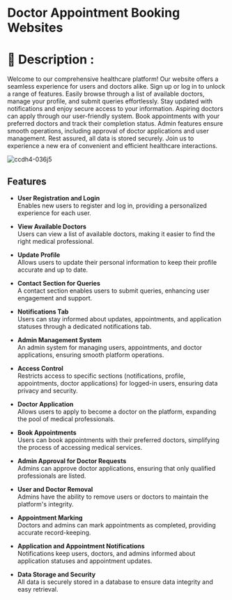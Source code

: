 # Doctor Appointment Booking Websites

# 📝 Description :
Welcome to our comprehensive healthcare platform! Our website offers a seamless experience for users and doctors alike. Sign up or log in to unlock a range of features. Easily browse through a list of available doctors, manage your profile, and submit queries effortlessly. Stay updated with notifications and enjoy secure access to your information. Aspiring doctors can apply through our user-friendly system. Book appointments with your preferred doctors and track their completion status. Admin features ensure smooth operations, including approval of doctor applications and user management. Rest assured, all data is stored securely. Join us to experience a new era of convenient and efficient healthcare interactions.

![ccdh4-036j5](https://github.com/user-attachments/assets/9575d1b9-e649-4623-8968-a84c997537d5)

## Features

- **User Registration and Login**  
  Enables new users to register and log in, providing a personalized experience for each user.

- **View Available Doctors**  
  Users can view a list of available doctors, making it easier to find the right medical professional.

- **Update Profile**  
  Allows users to update their personal information to keep their profile accurate and up to date.

- **Contact Section for Queries**  
  A contact section enables users to submit queries, enhancing user engagement and support.

- **Notifications Tab**  
  Users can stay informed about updates, appointments, and application statuses through a dedicated notifications tab.

- **Admin Management System**  
  An admin system for managing users, appointments, and doctor applications, ensuring smooth platform operations.

- **Access Control**  
  Restricts access to specific sections (notifications, profile, appointments, doctor applications) for logged-in users, ensuring data privacy and security.

- **Doctor Application**  
  Allows users to apply to become a doctor on the platform, expanding the pool of medical professionals.

- **Book Appointments**  
  Users can book appointments with their preferred doctors, simplifying the process of accessing medical services.

- **Admin Approval for Doctor Requests**  
  Admins can approve doctor applications, ensuring that only qualified professionals are listed.

- **User and Doctor Removal**  
  Admins have the ability to remove users or doctors to maintain the platform's integrity.

- **Appointment Marking**  
  Doctors and admins can mark appointments as completed, providing accurate record-keeping.

- **Application and Appointment Notifications**  
  Notifications keep users, doctors, and admins informed about application statuses and appointment updates.

- **Data Storage and Security**  
  All data is securely stored in a database to ensure data integrity and easy retrieval.

